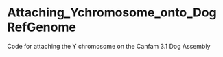 # Attaching_Ychromosome_onto_DogRefGenome
Code for attaching the Y chromosome on the Canfam 3.1 Dog Assembly
